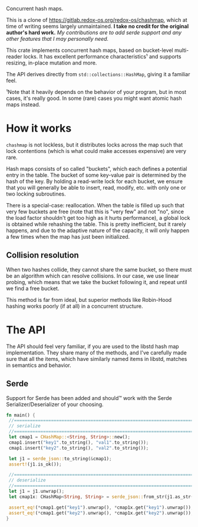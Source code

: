 Concurrent hash maps.

This is a clone of https://gitlab.redox-os.org/redox-os/chashmap, which at time of writing seems largely unmaintained. 
<b>I take no credit for the original author's hard work.</b> <i>My contributions are to add serde support and any other features 
that I may personally need.</i>

This crate implements concurrent hash maps, based on bucket-level multi-reader locks. It has
excellent performance characteristics¹ and supports resizing, in-place mutation and more.

The API derives directly from `std::collections::HashMap`, giving it a familiar feel.

¹Note that it heavily depends on the behavior of your program, but in most cases, it's really
 good. In some (rare) cases you might want atomic hash maps instead.

# How it works

`chashmap` is not lockless, but it distributes locks across the map such that lock contentions
(which is what could make accesses expensive) are very rare.

Hash maps consists of so called "buckets", which each defines a potential entry in the table.
The bucket of some key-value pair is determined by the hash of the key. By holding a read-write
lock for each bucket, we ensure that you will generally be able to insert, read, modify, etc.
with only one or two locking subroutines.

There is a special-case: reallocation. When the table is filled up such that very few buckets
are free (note that this is "very few" and not "no", since the load factor shouldn't get too
high as it hurts performance), a global lock is obtained while rehashing the table. This is
pretty inefficient, but it rarely happens, and due to the adaptive nature of the capacity, it
will only happen a few times when the map has just been initialized.

## Collision resolution

When two hashes collide, they cannot share the same bucket, so there must be an algorithm which
can resolve collisions. In our case, we use linear probing, which means that we take the bucket
following it, and repeat until we find a free bucket.

This method is far from ideal, but superior methods like Robin-Hood hashing works poorly (if at
all) in a concurrent structure.

# The API

The API should feel very familiar, if you are used to the libstd hash map implementation. They
share many of the methods, and I've carefully made sure that all the items, which have similarly
named items in libstd, matches in semantics and behavior.

## Serde

Support for Serde has been added and should&trade; work with the Serde Serializer/Deserializer of your choosing.
```rust
fn main() {
 //================================================================================
 // serialize
 //================================================================================
 let cmap1 = CHashMap::<String, String>::new();
 cmap1.insert("key1".to_string(), "val1".to_string());
 cmap1.insert("key2".to_string(), "val2".to_string());

 let j1 = serde_json::to_string(&cmap1);
 assert!(j1.is_ok());

 //================================================================================
 // deserialize
 //================================================================================
 let j1 = j1.unwrap();
 let cmap1x: CHashMap<String, String> = serde_json::from_str(j1.as_str()).unwrap();

 assert_eq!(*cmap1.get("key1").unwrap(), *cmap1x.get("key1").unwrap());
 assert_eq!(*cmap1.get("key2").unwrap(), *cmap1x.get("key2").unwrap());
}
```
